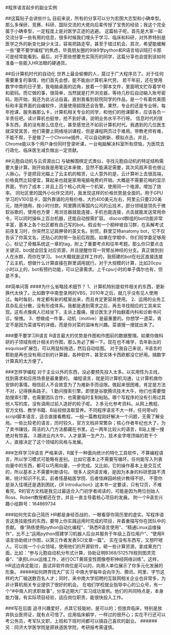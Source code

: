#程序语言起步的副业实例


##这篇贴子会讲些什么
目前来说，所有的分享可以分为宏图大志型和小确幸型。那么多保研、竞赛、科研、国际交流的大佬向后辈传授了宝贵的经验；我这个完全属于小确幸型，一定程度上是对医学正途的逃避。
这篇帖子呢，首先是大家一起交流分享一些有用的信息，很多时候我们埋头于学习、临床和科研，对外界特别是医学之外的新变化缺少关注，容易把路走窄，甚至于错过机会。其次，希望能缓解一些“要不要学编程”的焦虑，毕竟朋友圈的9块9学python和R语言培训班打卡那可是经常能看到。最后，对于那些想要充实简历的同学，这篇分享也会提到该如何准备一些能入HR法眼的硬通货。

##后计算机时代的自动化
世界上最会偷懒的人，莫过于广大程序员了。对于任何需要重复的事情，他们首先会想，能不能由计算机来代劳。
若干年前，还在使用数字中南的日子里，我电脑桌面的边角，放着一个脚本文件，里面明文贮存着学号和密码。而它做的事，很简单，当然就是打开浏览器，等待几秒后自动输入账号密码。刚开始，我还为此沾沾自喜。直到我看到软院同学的作品，是一个有着优美图标和丰富界面的自编软件，流量使用超限还会告警。果然，专业的还是专业呀。每年抢课，服务器那么卡，计算机相关专业的同学，和他们的抢课脚本，应该各负一半责任吧。读计算机也挺惨，抢不到好课，说明业务水平不行呀。
信息时代的很多东西，真的没有那么信息化，甚至感觉还不如前计算机时代。我遇到的几位医生就深受其苦，他们需要上网络培训课程，但是课程网页过于难用。带教老师有难，不能不帮，于是做了一个Chrome插件，可以自动刷新、模拟点击。并且，Chrome能以多个用户身份同时登录听课，一台电脑解决科室所有烦恼，为医院去行政化、临床医生减负做出一定贡献。

##元胞自动机与云资源出口
与破解围棋定式类似，寻找元胞自动机的特定结构需要大量计算。刚开始我是用笔记本来做，显然不能满足需要，其次风扇声音也很让人揪心。于是把目光瞄上了云主机的租赁，让人意外的是，云计算听上去很高端，价格竟然比较便宜，算起来也就是家用电脑电费的开销。大概是不需要花哨的显示界面，节约了成本；并且上百个核心共用一个机架，使用同一个电源，增加了效率。
同社区里的国外小伙伴交流时，我发现这样的价格优势是全面的。用于GPU学习的V100显卡，国外靠谱的月租价格，大约400美元左右，阿里云只要220美元，随开随用，按小时付款。阿里腾讯等国内公司的云技术，部分领域是领先于微软谷歌的，使用也方便：用浏览器就能连接，手机也能连接，点击就能发送常用命令，可以同时操纵上百台机器，还能自动按需扩容。
discord群组的bot功能非常丰富，基本上各个社区都有自己写的bot。假设有一个桐梓坡自习群，在系解考试前夜复习时，你突然忘记肩胛骨的英文名。别慌，群里艾特anatomy bot，它不仅告诉了你英文名，还贴心的附带一张前后观图。如果在学期中，你们班学委足够用心，标记了骨骼系统这一章的tag，附上了重要考点和往年考题。那么你只要点击关键词，bot就会回复对应资源，并且提醒你背一背臂丛神经的分支。真正做到别人在水群，而你在学习。
bot大概就是这样工作的，我搭建的bot在社区直接连接了云主机，想做什么计算直接在群里调用就行。对于大规模的计算，比如20cpu小时以上的，bot有预约功能，可以记录需求。上千cpu小时的单子偶尔也有，但是不多。


##简单问答
####为什么省略技术细节？
1、计算机特别是软件相关的东西，更新换代太快了。比如数字中南登录用的VBS，2010年之后，就几乎没有见人使用过。每时每刻，肯定都有新的框架出来，而且肯定更容易使用。
2、运用的业务工具杂乱且分散，没有形成体系。我都是遇到需求之后，再去寻找相应的工具来实现。这有点像病人已经坐下，主诉上腹痛，接诊医生才开始翻着内科和诊断书问诊。惭愧。
3、想做成一件事，动机（motive）是最重要的。你想学一道菜，肯定不是因为菜谱写的详细，而是你对菜的滋味有兴趣。菜谱搜一搜就出来了。

###要不要学习R语言
R语言最大的优势是作图和作图前的数据整理。如果你做科研的子领域有统计相关的作图，那么务必了解一下。现在也不难学，去年新出的esquisse扩展包，可以用鼠标拖选，然后自动绘图。
对于我自己来说，R语言的帮助是再也没有用过别的计算器，各种软件，甚至实体卡西欧都没它好用。搞数字计算真的太方便了。

###怎样学编程
对于主业以外的东西，没必要预先投入太多。以实用性为主线，找到需求和应用场景是最重要的。
编程语言，就是同计算机沟通，让计算机做你安排的事情。相信前人不会故意为了为难新手而设限。做起来很困难，肯定是方法不对，记得换条路子。
1.勤问搜索引擎。即使是谷歌腾讯技术大牛，他们也需要借助搜索引擎，也需要团队合作，也需要临时复制粘贴。哪个写程序的没有引用过其他人写的库，没有调用过前人造好的轮子呢。
2.多元化参考资料。从网上教程、官方文档、教学书籍、B站视频汲取营养。不同程序语言不大一样，任何带s的script脚本语言，适合直接看教程，一般一篇教程刚好解决一个问题，无需了解全局。一些比较老的语言，历时较久，官方文档非常繁杂；核心作者年纪也大了，为了卖书赚钱，简洁的入门方法都藏在书里。近一两年比较火的语言，B站上搜一搜绝对有惊喜。
3.跟进业内大牛。人才是第一生产力，技术金字塔顶端的若干个人，直接决定了这个领域的风格与发展。

###怎样学习R语言
严格来讲，R属于一种面向统计的特化工具软件，不算编程语言，所以学习模式可能略有差别。
比如它基本上不需要写循环，任何能写入列表向量中的东西，都可以巧用向量，一步完成。又比如，它的操作基本上是交互式的，所以基本上不需要判断语句。
很多人说R语言难，是因为本身的科研思路不清晰，统计知识不扎实。前者怪基础医学院、后者怪麻园岭统计教得不好。
不管你是渐入佳境还是遇到困扰，《R Introduction》这本书一定要读，只有12页，不难看完。R的官方文档是我见过最适合入门初学者阅读的，可能是因为两位创始人Ross、Robert教授都还在世，并且一直主导着核心项目的发展。
附一个R语言兴趣小组群号：164869734


###如何充实自己简历
HR都是身经百战的，一眼看穿你简历里的虚实。写程序语言这类技能性的东西，要带上你实践运用时完成的项目，并着重描写你在团队中的贡献。
像“熟练使用python自动化编程”、“熟悉R语言使用”、“精通Linux运维操作”，比不上“运用python搭建学习机器人后台并服务于年级上百位用户”、“使用R语言协助统计作图，以第三作者发表SCI文章一篇”。
实在没有东西写，又想吓唬人。可以挑一个小众领域，使用他们的开源软件，砸一些计算资源，拿成果充门面。比如：“参与元胞自动机分布式计算，协助证明B368/S12578规则图灵完备”、“承担Linux运维工作，进行OCT黄斑变性图像卷积神经网络训练”。这样，HR这边肯定能过，面试非软件岗位是可以的，向用人单位展示了你多元化发展的形象。
#####如何跨界找大厂实习
中南大学每年会向华为、腾讯、阿里、字节这样的大厂输送数百名人才；同时，来中南大学招聘的互联网相关企业也非常多，为非计算机相关专业提供了很好的机会。
在咱们学校就业指导中心的公众号，有一个“#中南人的求职故事”，分享近期大厂实习成功案例。他们的共同特点是，本身能力强，有实际项目经验，适应岗位职责，能很快投入工作。

###写在后面
追寻兴趣爱好，点其它技能树，是可以的；但放弃临床，特别是放弃执业医师证，就有点可惜了。应用临床躺学，一样过的很开心；实在不行还可以考公务员，考军队文职，上班和下班时间都可以搞自己喜欢的副业。
######另：同济大学医学院是原铁道医学院，考研报考需谨慎。

